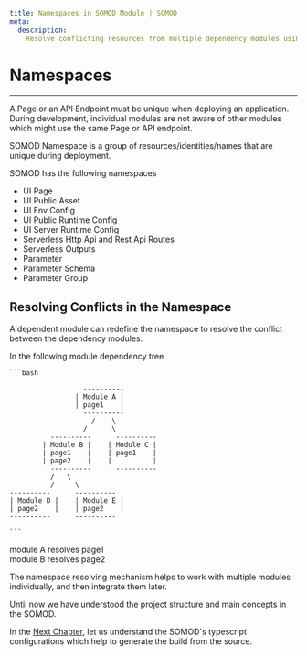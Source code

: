```YAML
title: Namespaces in SOMOD Module | SOMOD
meta:
  description:
    Resolve conflicting resources from multiple dependency modules using namespaces.
```

# Namespaces

---

A Page or an API Endpoint must be unique when deploying an application. During development, individual modules are not aware of other modules which might use the same Page or API endpoint.

SOMOD Namespace is a group of resources/identities/names that are unique during deployment.

SOMOD has the following namespaces

- UI Page
- UI Public Asset
- UI Env Config
- UI Public Runtime Config
- UI Server Runtime Config
- Serverless Http Api and Rest Api Routes
- Serverless Outputs
- Parameter
- Parameter Schema
- Parameter Group

## Resolving Conflicts in the Namespace

A dependent module can redefine the namespace to resolve the conflict between the dependency modules.

In the following module dependency tree

    ```bash

                      ----------
                    | Module A |
                    | page1    |
                      ----------
                        /    \
                      /      \
              ----------      ----------
            | Module B |    | Module C |
            | page1    |    | page1    |
            | page2    |    |          |
              ----------      ----------
              /   \
              /     \
    ----------      ----------
    | Module D |    | Module E |
    | page2    |    | page2    |
    ----------      ----------

    ```

module A resolves page1  
module B resolves page2

The namespace resolving mechanism helps to work with multiple modules individually, and then integrate them later.

Until now we have understood the project structure and main concepts in the SOMOD.

In the [Next Chapter](reference/main-concepts/tsconfig.somod.json), let us understand the SOMOD's typescript configurations which help to generate the build from the source.
